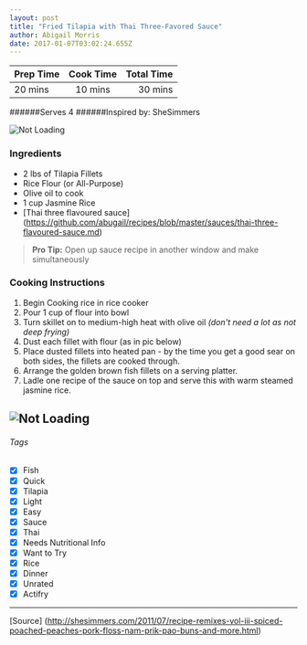 ```yaml
---
layout: post
title: "Fried Tilapia with Thai Three-Favored Sauce"
author: Abigail Morris
date: 2017-01-07T03:02:24.655Z
---
```


| Prep Time  | Cook Time    | Total Time  |
| ---------- |:------------:| -----------:|
| 20 mins    | 10 mins      | 30 mins     |

######Serves 4
######Inspired by: SheSimmers

![Not Loading](http://i.imgur.com/ok0IZMpl.jpg)

### Ingredients

* 2 lbs of Tilapia Fillets
* Rice Flour (or All-Purpose)
* Olive oil to cook
* 1 cup Jasmine Rice
* [Thai three flavoured sauce] (https://github.com/abugail/recipes/blob/master/sauces/thai-three-flavoured-sauce.md)

> **Pro Tip:** Open up sauce recipe in another window and make simultaneously

### Cooking Instructions

1. Begin Cooking rice in rice cooker
2. Pour 1 cup of flour into bowl
3. Turn skillet on to medium-high heat with olive oil *(don't need a lot as not deep frying)*
4. Dust each fillet with flour (as in pic below)
5. Place dusted fillets into heated pan - by the time you get a good sear on both sides, the fillets are cooked through.
6. Arrange the golden brown fish fillets on a serving platter. 
7. Ladle one recipe of the sauce on top and serve this with warm steamed jasmine rice.

![Not Loading](http://i.imgur.com/VNMPhXlm.jpg)
---

###### Tags
- [x] Fish
- [x] Quick
- [x] Tilapia
- [x] Light
- [x] Easy
- [x] Sauce
- [x] Thai
- [x] Needs Nutritional Info
- [x] Want to Try
- [x] Rice
- [x] Dinner
- [x] Unrated
- [x] Actifry

---

[Source] (http://shesimmers.com/2011/07/recipe-remixes-vol-iii-spiced-poached-peaches-pork-floss-nam-prik-pao-buns-and-more.html)
